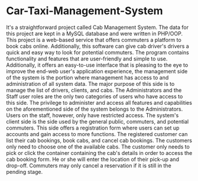 # Car-Taxi-Management-System
It's a straightforward project called Cab Management System. The data for this project are kept in a MySQL database and were written in PHP/OOP. This project is a web-based service that offers commuters a platform to book cabs online. Additionally, this software can give cab driver's drivers a quick and easy way to look for potential commuters. The program contains functionality and features that are user-friendly and simple to use. Additionally, it offers an easy-to-use interface that is pleasing to the eye to improve the end-web user's application experience, the management side of the system is the portion where management has access to and administration of all system data. The major purpose of this side is to manage the list of drivers, clients, and cabs. The Administrators and the Staff user roles are the only two categories of users who have access to this side. The privilege to administer and access all features and capabilities on the aforementioned side of the system belongs to the Administrators. Users on the staff, however, only have restricted access. The system's client side is the side used by the general public, commuters, and potential commuters. This side offers a registration form where users can set up accounts and gain access to more functions. The registered customer can list their cab bookings, book cabs, and cancel cab bookings. The customers only need to choose one of the available cabs. The customer only needs to pick or click the container containing the cab's details in order to access the cab booking form. He or she will enter the location of their pick-up and drop-off. Commuters may only cancel a reservation if it is still in the pending stage.
